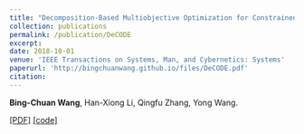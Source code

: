 ```yaml
---
title: "Decomposition-Based Multiobjective Optimization for Constrained Evolutionary Optimization"
collection: publications
permalink: /publication/DeCODE
excerpt: 
date: 2018-10-01
venue: 'IEEE Transactions on Systems, Man, and Cybernetics: Systems'
paperurl: 'http://bingchuanwang.github.io/files/DeCODE.pdf'
citation: 
---
```

__Bing-Chuan Wang__, Han-Xiong Li, Qingfu Zhang, Yong Wang.

[\[PDF\]](http://bingchuanwang.github.io/files/DeCODE.pdf) [\[code\]](http://bingchuanwang.github.io/files/DeCODE.rar)
